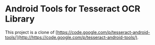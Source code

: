 # Android Tools for Tesseract OCR Library

This project is a clone of [https://code.google.com/p/tesseract-android-tools/](http://https://code.google.com/p/tesseract-android-tools/).